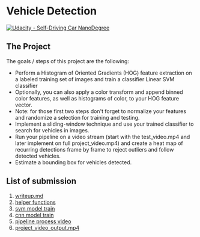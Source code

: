 # Vehicle Detection
[![Udacity - Self-Driving Car NanoDegree](https://s3.amazonaws.com/udacity-sdc/github/shield-carnd.svg)](http://www.udacity.com/drive)

The Project
---

The goals / steps of this project are the following:

* Perform a Histogram of Oriented Gradients (HOG) feature extraction on a labeled training set of images and train a classifier Linear SVM classifier
* Optionally, you can also apply a color transform and append binned color features, as well as histograms of color, to your HOG feature vector. 
* Note: for those first two steps don't forget to normalize your features and randomize a selection for training and testing.
* Implement a sliding-window technique and use your trained classifier to search for vehicles in images.
* Run your pipeline on a video stream (start with the test_video.mp4 and later implement on full project_video.mp4) and create a heat map of recurring detections frame by frame to reject outliers and follow detected vehicles.
* Estimate a bounding box for vehicles detected.


List of submission
---
1. [writeup.md](https://github.com/maxiaodong97/CarND-Vehicle-Detection/blob/master/writeup.md)
2. [helper functions](https://github.com/maxiaodong97/CarND-Vehicle-Detection/blob/master/helper.py)
3. [svm model train](https://github.com/maxiaodong97/CarND-Vehicle-Detection/tree/master/svm.py)
4. [cnn model train](https://github.com/maxiaodong97/CarND-Vehicle-Detection/tree/master/cnn.py)
5. [pipeline process video](https://github.com/maxiaodong97/CarND-Vehicle-Detection/tree/master/pipeline.py)
6. [project_video_output.mp4](https://github.com/maxiaodong97/CarND-Vehicle-Detection/blob/master/project_video_output.mp4)


